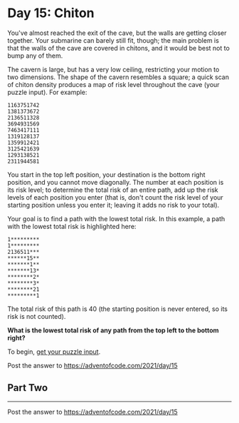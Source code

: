 # Day 15: Chiton

You've almost reached the exit of the cave, but the walls are getting closer together. Your submarine can barely still fit, though; the main problem is that the walls of the cave are covered in chitons, and it would be best not to bump any of them.

The cavern is large, but has a very low ceiling, restricting your motion to two dimensions. The shape of the cavern resembles a square; a quick scan of chiton density produces a map of risk level throughout the cave (your puzzle input). For example:

```
1163751742
1381373672
2136511328
3694931569
7463417111
1319128137
1359912421
3125421639
1293138521
2311944581
```

You start in the top left position, your destination is the bottom right position, and you cannot move diagonally. The number at each position is its risk level; to determine the total risk of an entire path, add up the risk levels of each position you enter (that is, don't count the risk level of your starting position unless you enter it; leaving it adds no risk to your total).

Your goal is to find a path with the lowest total risk. In this example, a path with the lowest total risk is highlighted here:

```
1*********
1*********
2136511***
******15**
*******1**
*******13*
********2*
********3*
********21
*********1
```

The total risk of this path is 40 (the starting position is never entered, so its risk is not counted).

**What is the lowest total risk of any path from the top left to the bottom right?**

To begin, [get your puzzle input](https://adventofcode.com/2021/day/15/input).

Post the answer to https://adventofcode.com/2021/day/15

## Part Two

---

Post the answer to https://adventofcode.com/2021/day/15
